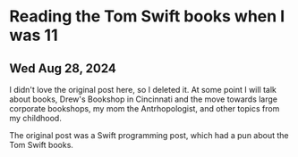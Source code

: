 # Reading the Tom Swift books when I was 11
## Wed Aug 28, 2024

I didn't love the original post here, so I deleted it.  At some point I will talk about books, Drew's Bookshop in Cincinnati and the move towards large corporate bookshops, my mom the Antrhopologist, and other topics from my childhood.

The original post was a Swift programming post, which had a pun about the Tom Swift books.